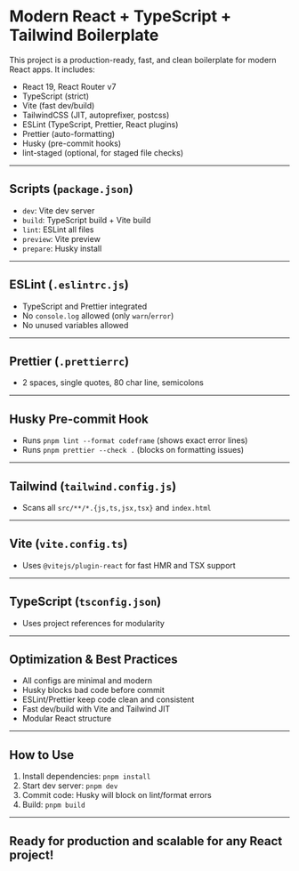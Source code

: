 # Modern React + TypeScript + Tailwind Boilerplate

This project is a production-ready, fast, and clean boilerplate for modern React apps. It includes:

- React 19, React Router v7
- TypeScript (strict)
- Vite (fast dev/build)
- TailwindCSS (JIT, autoprefixer, postcss)
- ESLint (TypeScript, Prettier, React plugins)
- Prettier (auto-formatting)
- Husky (pre-commit hooks)
- lint-staged (optional, for staged file checks)

---

## Scripts (`package.json`)
- `dev`: Vite dev server
- `build`: TypeScript build + Vite build
- `lint`: ESLint all files
- `preview`: Vite preview
- `prepare`: Husky install

---

## ESLint (`.eslintrc.js`)
- TypeScript and Prettier integrated
- No `console.log` allowed (only `warn`/`error`)
- No unused variables allowed

---

## Prettier (`.prettierrc`)
- 2 spaces, single quotes, 80 char line, semicolons

---

## Husky Pre-commit Hook
- Runs `pnpm lint --format codeframe` (shows exact error lines)
- Runs `pnpm prettier --check .` (blocks on formatting issues)

---

## Tailwind (`tailwind.config.js`)
- Scans all `src/**/*.{js,ts,jsx,tsx}` and `index.html`

---

## Vite (`vite.config.ts`)
- Uses `@vitejs/plugin-react` for fast HMR and TSX support

---

## TypeScript (`tsconfig.json`)
- Uses project references for modularity

---

## Optimization & Best Practices
- All configs are minimal and modern
- Husky blocks bad code before commit
- ESLint/Prettier keep code clean and consistent
- Fast dev/build with Vite and Tailwind JIT
- Modular React structure

---

## How to Use
1. Install dependencies: `pnpm install`
2. Start dev server: `pnpm dev`
3. Commit code: Husky will block on lint/format errors
4. Build: `pnpm build`

---

## Ready for production and scalable for any React project!
